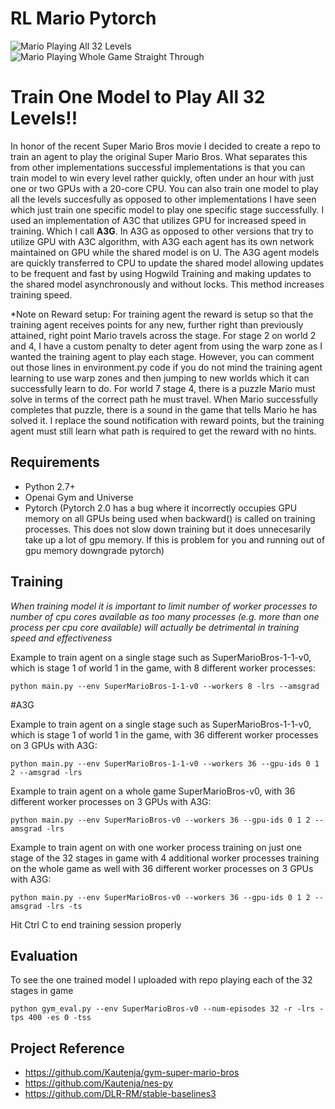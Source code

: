 # RL Mario Pytorch

![Mario Playing All 32 Levels](https://github.com/dgriff777/SuperMarioRL/blob/main/demo/demo.gif) ![Mario Playing Whole Game Straight Through](https://github.com/dgriff777/SuperMarioRL/blob/main/demo/demo2.gif) 

# Train One Model to Play All 32 Levels!!
In honor of the recent Super Mario Bros movie I decided to create a repo to train an agent to play the original Super Mario Bros. What separates this from other implementations successful implementations is that you can train model to win every level rather quickly, often under an hour with just one or two GPUs with a 20-core CPU. You can also train one model to play all the levels succesfully as opposed to other implementations I have seen which just train one specific model to play one specific stage successfully. I used an implementation of A3C that utilizes GPU for increased speed in training. Which I call **A3G**. In A3G as opposed to other versions that try to utilize GPU with A3C algorithm, with A3G each agent has its own network maintained on GPU while the shared model is on U. The A3G agent models are quickly transferred to CPU to update the shared model allowing updates to be frequent and fast by using Hogwild Training and making updates to the shared model asynchronously and without locks. This method increases training speed.

*Note on Reward setup: For training agent the reward is setup so that the training agent receives points for any new, further right than previously attained, right point Mario travels across the stage. For stage 2 on world 2 and 4, I have a custom penalty to deter agent from using the warp zone as I wanted the training agent to play each stage. However, you can comment out those lines in environment.py code if you do not mind the training agent learning to use warp zones and then jumping to new worlds which it can successfully learn to do. For world 7 stage 4, there is a puzzle Mario must solve in terms of the correct path he must travel. When Mario successfully completes that puzzle, there is a sound in the game that tells Mario he has solved it. I replace the sound notification with reward points, but the training agent must still learn what path is required to get the reward with no hints.

## Requirements

- Python 2.7+
- Openai Gym and Universe
- Pytorch (Pytorch 2.0 has a bug where it incorrectly occupies GPU memory on all GPUs being used when backward() is called on training processes. This does not slow down training but it does unnecesarily take up a lot of gpu memory. If this is problem for you and running out of gpu memory downgrade pytorch)


## Training
*When training model it is important to limit number of worker processes to number of cpu cores available as too many processes (e.g. more than one process per cpu core available) will actually be detrimental in training speed and effectiveness*

Example to train agent on a single stage such as SuperMarioBros-1-1-v0, which is stage 1 of world 1 in the game, with 8 different worker processes:

```
python main.py --env SuperMarioBros-1-1-v0 --workers 8 -lrs --amsgrad
```
#A3G


Example to train agent on a single stage such as SuperMarioBros-1-1-v0, which is stage 1 of world 1 in the game, with 36 different worker processes on 3 GPUs with A3G:

```
python main.py --env SuperMarioBros-1-1-v0 --workers 36 --gpu-ids 0 1 2 --amsgrad -lrs
```


Example to train agent on a whole game SuperMarioBros-v0, with 36 different worker processes on 3 GPUs with A3G:

```
python main.py --env SuperMarioBros-v0 --workers 36 --gpu-ids 0 1 2 --amsgrad -lrs
```

Example to train agent on with one worker process training on just one stage of the 32 stages in game with 4 additional worker processes training on the whole game as well with 36 different worker processes on 3 GPUs with A3G:

```
python main.py --env SuperMarioBros-v0 --workers 36 --gpu-ids 0 1 2 --amsgrad -lrs -ts
```

Hit Ctrl C to end training session properly


## Evaluation
To see the one trained model I uploaded with repo playing each of the 32 stages in game
```
python gym_eval.py --env SuperMarioBros-v0 --num-episodes 32 -r -lrs -tps 400 -es 0 -tss
```



## Project Reference

- https://github.com/Kautenja/gym-super-mario-bros
- https://github.com/Kautenja/nes-py
- https://github.com/DLR-RM/stable-baselines3
